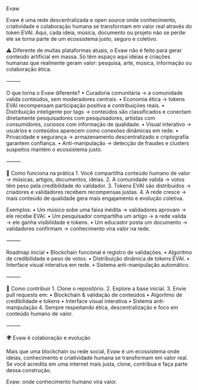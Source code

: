 Evaw

Evaw é uma rede descentralizada e open source onde conhecimento, criatividade e colaboração humana se transformam em valor real através do token EVAI.
Aqui, cada ideia, música, documento ou projeto não se perde: ele se torna parte de um ecossistema justo, seguro e coletivo.

⚠️ Diferente de muitas plataformas atuais, o Evaw não é feito para gerar conteúdo artificial em massa.
Só têm espaço aqui ideias e criações humanas que realmente geram valor: pesquisa, arte, música, informação ou colaboração ética.

⸻

O que torna o Evaw diferente?
	•	Curadoria comunitária → a comunidade valida conteúdos, sem moderadores centrais.
	•	Economia ética → tokens EVAI recompensam participação positiva e contribuições reais.
	•	Distribuição inteligente por tags → conteúdos são classificados e conectam diretamente pesquisadores com pesquisadores, artistas com consumidores, curiosos com informação de qualidade.
	•	Visual interativo → usuários e conteúdos aparecem como conexões dinâmicas em rede.
	•	Privacidade e segurança → armazenamento descentralizado e criptografia garantem confiança.
	•	Anti-manipulação → detecção de fraudes e clusters suspeitos mantém o ecossistema justo.

⸻

📌 Como funciona na prática
	1.	Você compartilha conteúdo humano de valor → músicas, artigos, documentos, ideias.
	2.	A comunidade valida → votos têm peso pela credibilidade do validador.
	3.	Tokens EVAI são distribuídos → criadores e validadores recebem recompensas justas.
	4.	A rede cresce → mais conteúdo de qualidade gera mais engajamento e evolução coletiva.

Exemplos:
	•	Um músico sobe uma faixa inédita → validadores aprovam → ele recebe EVAI.
	•	Um pesquisador compartilha um artigo → a rede valida → ele ganha visibilidade e tokens.
	•	Um educador posta um documento → validadores confirmam → conhecimento vira valor na rede.

⸻

Roadmap inicial
	•	Blockchain funcional e registro de validações.
	•	Algoritmo de credibilidade e peso de votos.
	•	Distribuição dinâmica de tokens EVAI.
	•	Interface visual interativa em rede.
	•	Sistema anti-manipulação automático.

⸻

🤝 Como contribuir
	1.	Clone o repositório.
	2.	Explore a base inicial.
	3.	Envie pull requests em:
	•	Blockchain & validação de conteúdos
	•	Algoritmo de credibilidade e tokens
	•	Interface visual interativa
	•	Sistema anti-manipulação
	4.	Sempre respeitando ética, descentralização e foco em conteúdo humano de valor.

⸻

🌍 Evaw é colaboração e evolução

Mais que uma blockchain ou rede social, Evaw é um ecossistema onde ideias, conhecimento e criatividade humana se transformam em valor real.
Se você acredita em uma internet mais justa, clone, contribua e faça parte dessa construção.

Evaw: onde conhecimento humano vira valor.
